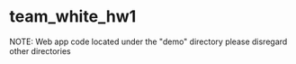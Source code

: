 # team_white_hw1


NOTE: Web app code located under the "demo" directory please disregard other directories 
